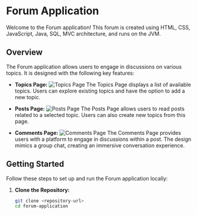 # Forum Application

Welcome to the Forum application! This forum is created using HTML, CSS, JavaScript, Java, SQL, MVC architecture, and runs on the JVM.

## Overview

The Forum application allows users to engage in discussions on various topics. It is designed with the following key features:

- **Topics Page:**
  ![Topics Page](images/topics_page.png)
  The Topics Page displays a list of available topics. Users can explore existing topics and have the option to add a new topic.

- **Posts Page:**
  ![Posts Page](images/posts_page.png)
  The Posts Page allows users to read posts related to a selected topic. Users can also create new topics from this page.

- **Comments Page:**
  ![Comments Page](images/comments_page.png)
  The Comments Page provides users with a platform to engage in discussions within a post. The design mimics a group chat, creating an immersive conversation experience.

## Getting Started

Follow these steps to set up and run the Forum application locally:

1. **Clone the Repository:**
   ```bash
   git clone <repository-url>
   cd forum-application
